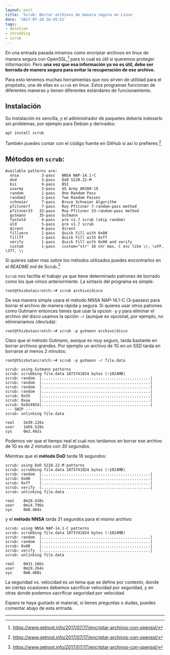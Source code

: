 ```yaml
---
layout: post
title: 'Scrub: Borrar archivos de manera segura en Linux'
date: '2017-07-20 16:45:51'
tags:
- deletion
- shredding
- scrub
---
```


En una entrada pasada miramos como encriptar archivos en linux de manera segura con OpenSSL,[^n] para lo cual es útil si queremos proteger información. Pero **una vez que esa información ya no es útil, debe ser borrada de manera segura para evitar la recuperación de ese archivo.**

Para esto tenemos muchas herramientas que nos sirven de utilidad para el propósito, una de ellas es `scrub` en linux. Estos programas funcionan de diferentes maneras y tienen diferentes estándares de funcionamiento.

## Instalación
Su instalación es sencilla, y el administrador de paquetes debería indexarlo sin problemas, por ejemplo para Debian y derivados:

`apt install scrub`

También puedes contar con el código fuente en GitHub si así lo prefieres.[^n]

## Métodos en `scrub`:
```
Available patterns are:
  nnsa          3-pass   NNSA NAP-14.1-C
  dod           3-pass   DoD 5220.22-M
  bsi           9-pass   BSI
  usarmy        3-pass   US Army AR380-19
  random        1-pass   One Random Pass
  random2       2-pass   Two Random Passes
  schneier      7-pass   Bruce Schneier Algorithm
  pfitzner7     7-pass   Roy Pfitzner 7-random-pass method
  pfitzner33   33-pass   Roy Pfitzner 33-random-pass method
  gutmann      35-pass   Gutmann
  fastold       4-pass   pre v1.7 scrub (skip random)
  old           5-pass   pre v1.7 scrub
  dirent        6-pass   dirent
  fillzero      1-pass   Quick Fill with 0x00
  fillff        1-pass   Quick Fill with 0xff
  verify        1-pass   Quick Fill with 0x00 and verify
  custom        1-pass   custom="str" 16 chr max, C esc like \r, \xFF, \377, \\
```

Si quieres saber mas sobre los métodos utilizados puedes encontrarlos en el *README.md* de Scrub.[^n]

`Scrub` nos facilita el trabajo ya que tiene determinado patrones de borrado como los que vimos anteriormente. La sintaxis del programa es simple:

`root@thisbutascratch:~# scrub archivo|disco`

De esa manera simple usara el método NNSA NAP-14.1-C (3-passes) para borrar el archivo de manera rápida y segura. Si quieres usar otros patrones como Gutmann entonces tienes que usar la opcion `-p` y para eliminar el archivo del disco usamos la opción `-r` (aunque es opcional, por ejemplo, no eliminaríamos /dev/sda):

`root@thisbutascratch:~# scrub -p gutmann archivo|disco`

Claro que el método Gutmann, aunque es muy seguro, tarda bastante en borrar archivos grandes. Por ejemplo un archivo de 1G en un SSD tarda en borrarse al menos 2 minutos:

`root@thisbutascratch:~# scrub -p gutmann -r file.data`

```
scrub: using Gutmann patterns
scrub: scrubbing file.data 1073741824 bytes (~1024MB)
scrub: random  |................................................|
scrub: random  |................................................|
scrub: random  |................................................|
scrub: random  |................................................|
scrub: 0x55    |................................................|
scrub: 0xaa    |................................................|
scrub: 0x924924|................................................|
--- SNIP ---
scrub: unlinking file.data

real    2m30.126s
user    1m56.528s
sys     0m3.492s
```
Podemos ver que el tiempo real el cual nos tardamos en borrar ese archivo de 1G es de *2 minutos con 30 segundos*.

Mientras que el **método DoD** tarda 18 segundos:
```
scrub: using DoD 5220.22-M patterns
scrub: scrubbing file.data 1073741824 bytes (~1024MB)
scrub: random  |................................................|
scrub: 0x00    |................................................|
scrub: 0xff    |................................................|
scrub: verify  |................................................|
scrub: unlinking file.data

real    0m18.438s
user    0m14.796s
sys     0m0.484s
```

y el **método NNSA** tarda 31 segundos para el mismo archivo:
```
scrub: using NNSA NAP-14.1-C patterns
scrub: scrubbing file.data 1073741824 bytes (~1024MB)
scrub: random  |................................................|
scrub: random  |................................................|
scrub: 0x00    |................................................|
scrub: verify  |................................................|
scrub: unlinking file.data

real    0m31.166s
user    0m29.264s
sys     0m0.400s
```
La seguridad vs. velocidad es un tema que se define por contexto, donde en ciertas ocasiones debemos sacrificar velocidad por seguridad, y en otras donde podemos sacrificar seguridad por velocidad.

Espero te haya gustado el material, si tienes preguntas o dudas, puedes comentar abajo de esta entrada.

----------------
[^n]: https://www.getroot.info/2017/07/17/encriptar-archivos-con-openssl/
[^n]: https://github.com/chaos/scrub
[^n]: https://github.com/chaos/scrub/blob/master/README.md